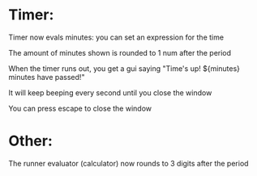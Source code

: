 # Timer:

Timer now evals minutes: you can set an expression for the time

The amount of minutes shown is rounded to 1 num after the period

When the timer runs out, you get a gui saying "Time's up! ${minutes} minutes have passed!"

It will keep beeping every second until you close the window

You can press escape to close the window

# Other:

The runner evaluator (calculator) now rounds to 3 digits after the period
